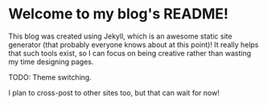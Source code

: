 # Welcome to my blog's README!

This blog was created using Jekyll, which is an awesome static site generator (that probably everyone knows about at this point)! It really helps that such tools exist, so I can focus on being creative rather than wasting my time designing pages.

TODO: Theme switching.

I plan to cross-post to other sites too, but that can wait for now!
